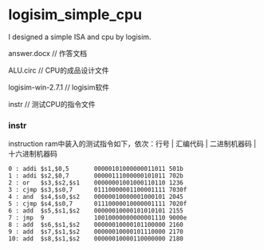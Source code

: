 # logisim_simple_cpu
I designed a simple ISA and cpu by logisim.



answer.docx // 作答文档

ALU.circ // CPU的成品设计文件

logisim-win-2.7.1 // logisim软件

instr // 测试CPU的指令文件



### instr

instruction ram中装入的测试指令如下，依次：行号 | 汇编代码 | 二进制机器码 | 十六进制机器码

```
0 : addi $s1,$0,5       00000101000000011011 501b
1 : addi $s2,$0,7       00000111000000101011 702b
2 : or   $s3,$s2,$s1    00000001001000110110 1236
3 : cjmp $s3,$s0,7      01110000001100001111 7030f
4 : and  $s4,$s0,$s2    00000010000001000101 2045
5 : cjmp $s4,$s0,7      01110000010000001111 7020f
6 : add  $s5,$s1,$s2    00000010000101010101 2155
7 : jmp  9              10010000000000001110 9000e
8 : add  $s6,$s1,$s2    00000010000101100000 2160
9 : add  $s7,$s1,$s2    00000010000101110000 2170
10: add  $s8,$s1,$s2    00000010000110000000 2180
```



